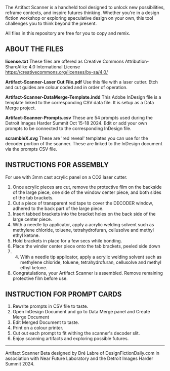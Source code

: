 The Artifact Scanner is a handheld tool designed to unlock new possibilities, reframe contexts, and inspire futures thinking. Whether you're in a design fiction workshop or exploring speculative design on your own, this tool challenges you to think beyond the present.

All files in this repository are free for you to copy and remix.

## ABOUT THE FILES

**license.txt**
These files are offered as Creative Commons Attribution-ShareAlike 4.0 International License
https://creativecommons.org/licenses/by-sa/4.0/

**Artifact-Scanner-Laser Cut File.pdf**
Use this file with a laser cutter. Etch and cut guides are colour coded and in order of operation.

**Artifact-Scanner-DataMerge-Template.indd**
This Adobe InDesign file is a template linked to the corresponding CSV data file. It is setup as a Data Merge project.

**Artifact-Scanner-Prompts.csv**
These are 54 prompts used during the Detroit Images Harder Summit Oct 15-18 2024. Edit or add your own prompts to be connected to the corresponding InDesign file.

**scrambleX.svg**
These are 'red reveal' templates you can use for the decoder portion of the scanner. These are linked to the InDesign document via the prompts CSV file.

## INSTRUCTIONS FOR ASSEMBLY

For use with 3mm cast acrylic panel on a CO2 laser cutter.

1. Once acrylic pieces are cut, remove the protective film on the backside of the large piece, one side of the window center piece, and both sides of the tab brackets.
2. Cut a piece of transparent red tape to cover the DECODER window, adhered to the back part of the large piece.
3. Insert tabbed brackets into the bracket holes on the back side of the large center piece.
4. With a needle tip applicator, apply a acrylic welding solvent such as methylene chloride, toluene, tetrahydrofuran, cellusolve and methyl ethyl ketone.
5. Hold brackets in place for a few secs while bonding.
6. Place the winder center piece onto the tab brackets, peeled side down
7. 4. With a needle tip applicator, apply a acrylic welding solvent such as methylene chloride, toluene, tetrahydrofuran, cellusolve and methyl ethyl ketone.
8. Congratulations, your Artifact Scanner is assembled. Remove remaining protective film before use.

## INSTRUCTION FOR PROMPT CARDS

1. Rewrite prompts in CSV file to taste.
2. Open InDesign Document and go to Data Merge panel and Create Merge Document
3. Edit Merged Document to taste.
4. Print on a colour printer.
5. Cut out each prompt to fit withing the scanner's decoder slit.
6. Enjoy scanning artifacts and exploring possible futures.

---
Artifact Scanner Beta designed by Dré Labre of DesignFictionDaily.com in association with Near Future Laboratory and the Detroit Images Harder Summit 2024.